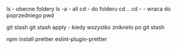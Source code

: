 ls - obecne foldery
ls -a - all
cd - do folderu
cd ..
cd - - wraca do poprzedniego
pwd

git stash
git stash apply - kiedy wszystko zniknelo po git stash

npm install prettier eslint-plugin-prettier
